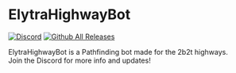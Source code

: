 # ElytraHighwayBot
[![Discord](https://img.shields.io/discord/463752820026376202.svg?label=&logo=discord&logoColor=ffffff&color=7389D8&labelColor=6A7EC2)](https://discord.gg/QTPWRrV)
[![Github All Releases](https://img.shields.io/github/downloads/bebeli555/ElytraHighwayBot/total.svg)]()

ElytraHighwayBot is a Pathfinding bot made for the 2b2t highways. <br /> Join the Discord for more info and updates!
